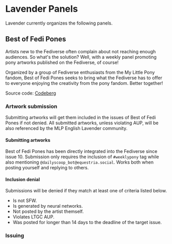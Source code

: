 # Lavender Panels
Lavender currently organizes the following panels.

## Best of Fedi Pones
Artists new to the Fediverse often complain about not reaching enough audiences. So what's the solution? Well, with a weekly panel promoting pony artworks published on the Fediverse, of course!

Organized by a group of Fediverse enthusiasts from the My Little Pony fandom, Best of Fedi Pones seeks to bring what the Fediverse has to offer to everyone enjoying the creativity from the pony fandom. Better together!

Source code: [Codeberg](https://codeberg.org/ltgc/daily-scoop)

### Artwork submission
Submitting artworks will get them included in the issues of Best of Fedi Pones if not denied. All submitted artworks, unless violating AUP, will be also referenced by the MLP English Lavender community.

#### Submitting artworks
Best of Fedi Pones has been directly integrated into the Fediverse since issue 10. Submission only requires the inclusion of `#weeklypony` tag while also mentioning `@dailyscoop_bot@equestria.social`. Works both when posting yourself and replying to others.

#### Inclusion denial
Submissions will be denied if they match at least one of criteria listed below.

* Is not SFW.
* Is generated by neural networks.
* Not posted by the artist themself.
* Violates LTGC AUP.
* Was posted for longer than 14 days to the deadline of the target issue.

### Issuing